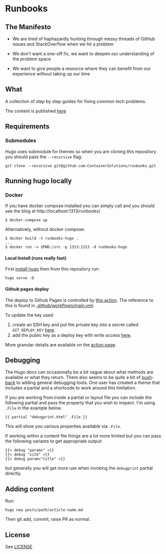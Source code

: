 # Runbooks

## The Manifesto

- We are tired of haphazardly hunting through messy threads of GitHub issues and StackOverflow when we hit a problem

- We don't want a one-off fix, we want to deepen our understanding of the problem space

- We want to give people a resource where they can benefit from our experience without taking up our time

## What

A collection of step by step guides for fixing common tech problems.

The content is published [here](https://containersolutions.github.io/runbooks/)

## Requirements

### Submodules

Hugo uses submodule for themes so when you are cloning this repository you should pass the `--recursive` flag:

```
git clone --recursive git@github.com:ContainerSolutions/runbooks.git
```

## Running hugo locally

### Docker

If you have docker compose installed you can simply call and you should see the blog at http://localhost:1313/runbooks/

```
$ docker-compose up
```

Alternatively, without docker compose:

```
$ docker build -t runbooks-hugo .
...
$ docker run -v $PWD:/src -p 1313:1313 -d runbooks-hugo
```

#### Local Install (runs really fast)

First [install hugo](https://gohugo.io/getting-started/installing/) then from this repository run:

```
hugo serve -D
```

#### Github pages deploy

The deploy to Github Pages is controlled by [this action](https://github.com/containersolutions/gh-actions-hugo-deploy-gh-pages). The reference to this is found in [.github/workflows/main.yml](https://github.com/ContainerSolutions/runbooks/blob/80767a47c4ed2db5176bea6b489df9069c1282ff/.github/workflows/main.yml#L15).

To update the key used
1) create an SSH key and put the private key into a secret called `GIT_DEPLOY_KEY` [here](https://github.com/ContainerSolutions/runbooks/settings/secrets).
2) add the public key as a deploy key with write access [here](https://github.com/ContainerSolutions/runbooks/settings/keys).

More granular details are available on the [action page](https://github.com/containersolutions/gh-actions-hugo-deploy-gh-pages#secrets).

## Debugging

The Hugo docs can occasionally be a bit vague about what methods are available or what they return. There also seems to be quite a bit of [push](https://github.com/gohugoio/hugo/issues/4081#issuecomment-442384273)-[back](https://github.com/gohugoio/hugo/issues/3957#issuecomment-364657015) to adding general debugging tools. One user has created a theme that includes a partial and a shortcode to work around this limitation.

If you are working from inside a partial or layout file you can include the following partial and pass the property that you wish to inspect. I'm using `.File` in the example below.

    {{ partial "debugprint.html" .File }}

This will show you various properties available via `.File`.

If working within a content file things are a lot more limited but you can pass the following variants to get appropriate output:

    {{< debug "params" >}}
    {{< debug "site" >}}
    {{< debug param="title" >}}

but generally you will get more use when invoking the `debugprint` partial directly.

## Adding content

Run:

```
hugo new posts/path/article-name.md
```

Then git add, commit, raise PR as normal.


## License

See [LICENSE](LICENSE)

